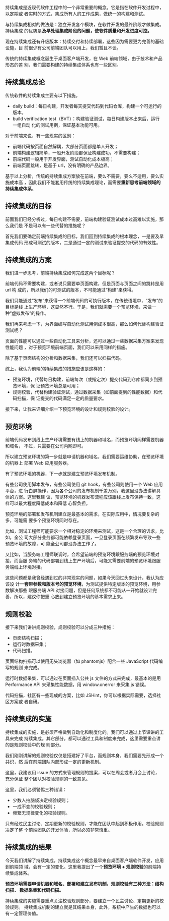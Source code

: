 持续集成是近现代软件工程中的一个非常重要的概念。它是指在软件开发过程中，以定期或
者实时的方式，集成所有人的工作成果，做统一的构建和测试。

与持续集成相对的做法是：独立开发各个模块，在软件开发的最终阶段才做集成。持续集成
的优势是**及早处理集成阶段的问题，使软件质量和开发进度可控。**

现在持续集成还有升级版本：持续交付和持续部署，这些因为需要更为完善的基础设施，目
前很少有公司前端团队可以用上，我们暂且不谈。

传统的持续集成概念诞生于桌面客户端开发，在 Web 前端领域，由于技术和产品形态的差
别，我们需要构建的持续集成体系也有一些区别。

## 持续集成总论

传统软件的持续集成主要有以下措施。

- daily build：每日构建，开发者每天提交代码到代码仓库，构建一个可运行的版本。
- build verification test（BVT）：构建验证测试，每日构建版本出来后，运行一组自动
  化的测试用例，保证基本功能可用。

对于前端来说，有一些现实的区别：

- 前端代码按页面自然解耦，大部分页面都是单人开发；
- 前端构建逻辑简单，一般开发阶段都保证构建成功，不需要构建；
- 前端代码一般用于开发界面，测试自动化成本极高；
- 前端页面跳转，是基于 url，没有明确的产品边界。

基于以上分析，传统的持续集成方案放在前端，要么不需要，要么不适用，要么实施成本高
，因此我们不能套用传统的持续集成理论，而需要**重新思考前端领域的持续集成体系**。

## 持续集成的目标

前面我们已经分析过，每日构建不需要，前端构建验证测试成本过高难以实施，那么我们是
不是可以有一些代替的措施呢？

首先我们要确定前端持续集成的目标，我们回到持续集成的根本理念，一是要及早集成代码
形成可测试的版本，二是通过一定的测试来验证提交的代码的有效性。

## 持续集成的方案

我们进一步思考，前端持续集成如何完成这两个目标呢？

前端代码不需要构建，或者说只需要单页面构建，但是页面与页面之间的跳转是用 url 构
成的，所以我们的可测试的版本，不可能通过“构建”来获得。

我们只能通过“发布”来获得一个前端代码的可执行版本，在传统语境中，“发布”的目标是线
上生产环境，这显然不行。于是，我们就需要一个预览环境，来做一种“虚拟发布”的操作。

我们再来考虑一下，为界面编写自动化测试用例成本很高，那么如何代替构建验证测试呢？

页面的性能可以通过一些自动化工具来分析，还可以通过一些数据采集方案来发现性能问题
，对于预览环境前端页面，我们可以采用同样的措施。

除了基于页面结构的分析和数据采集，我们还可以扫描代码。

综上，我认为前端的持续集成的措施应该是这样的：

- 预览环境，代替每日构建，前端每次（或指定次）提交代码到仓库都同步到预览环境，保
  证预览环境总是可用；
- 规则校验，代替构建验证测试，通过数据采集（如前面提到的性能数据）和代码扫描，保
  证提交的代码满足一定的质量要求。

接下来，让我来详细介绍一下预览环境的设计和规则校验的设计。

## 预览环境

前端代码发布到线上生产环境需要有线上的机器和域名，而预览环境同样需要机器和域名，
不过，只需要在公司内网即可。

所以建立预览环境的第一步就是申请机器和域名，我们需要运维协助，在预览环境的机器上
部署 Web 应用服务器。

有了预览环境的机器，下一步就是建立预览环境发布机制。

有些公司使用脚本发布，有些公司使用 git hook，有些公司则使用一个 Web 应用平台，进
行白屏操作，因为各个公司的发布机制千差万别，我这里没办法讲解具体的方案。这里我建
议，预览环境的机器发布流程应该跟线上发布保持一致，这样可以最大程度降低成本和降低
心智负担。

预览环境的部署和发布机制建立是最基本的需求，在实际应用中，情况要复杂的多，可能需
要多个预览环境同时存在。

比如，测试工程师可能要求一个相对稳定的环境来测试，这是一个合理的诉求，比如，全公
司大部分业务都可能依赖登录页面，一旦登录页面在频繁发布导致一些预览环境的故障，可
能全公司都没办法工作了。

又比如，当服务端工程师联调时，会希望前端的预览环境跟服务端的预览环境对接，而当服
务端的代码部署到线上生产环境后，可能又需要前端的预览环境跟服务端线上环境对接。

这些问题都是我曾经遇到过的非常现实的问题，如果今天回过头来设计，我认为应该设
计**一套带参数和版本号的预览环境**，为测试提供特定版本的预览环境，用参数解决那些
跟服务端 API 对接问题，但是任何系统都不可能从一开始就设计完善，所以，建议你把重
心放到建立预览环境的基本需求上来。

## 规则校验

接下来我们讲讲规则校验，规则校验可以分成三种措施：

- 页面结构扫描；
- 运行时数据采集；
- 代码扫描。

页面结构扫描可以使用无头浏览器（如 phantomjs）配合一些 JavaScript 代码编写的规则
来完成。

运行时数据采集，可以通过在页面插入公共 js 文件的方式来完成，最基本的是用
Performance API 来采集性能数据，用 window.onerror 来采集 js 错误。

代码扫描，社区有一些现成的方案，比如 JSHint，你可以根据实际需要，选择社区方案或
者自研。

## 持续集成的实施

持续集成的实施，是必须严格做到自动化和制度化的。我们可以通过上节课讲的工具来完成
持续集成。其它部分，都可以通过工具和制度来完成，这里需要重点讲的是规则校验中的规
则部分。

我们刚刚讲解的规则校验仅仅是搭建好了平台，而规则本身，我们需要先形成一个共识，然
后在前端团队内部形成一定的更新机制。

这里，我建议用 issue 的方式来管理规则的提案，可以在周会或者月会上讨论，充分保证
整个团队对校验规则的一致意见。

这里，我们必须警惕三种错误：

- 少数人拍脑袋决定校验规则；
- 一成不变的校验规则；
- 频繁无规律变化的校验规则。

只有经过民主讨论、定期更新的校验规则，才能在团队中起到积极作用。校验规则决定了整
个前端团队的开发体验，所以必须非常慎重。

## 持续集成的结果

今天我们讲解了持续集成，持续集成这个概念最早来自桌面客户端软件开发，应用到前端领
域，会有一定的变化。这里我提出了一个**预览环境 + 规则校验**的前端持续集成体系。

**预览环境需要申请机器和域名、部署和建立发布机制，规则校验有三种方法：结构扫描、
数据采集和代码扫描。**

持续集成的实施需要重点关注校验规则部分，要建立一个民主讨论、定期更新的校验规则。
持续集成机制的建立就是其结果本身，此外，系统中产生的数据也可以有一定管理价值。
